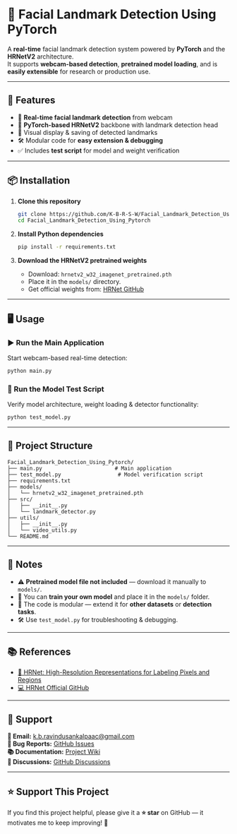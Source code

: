 # 🎯 Facial Landmark Detection Using PyTorch

A **real-time** facial landmark detection system powered by **PyTorch** and the **HRNetV2** architecture.  
It supports **webcam-based detection**, **pretrained model loading**, and is **easily extensible** for research or production use.

---

## 🚀 Features
- 📸 **Real-time facial landmark detection** from webcam  
- 🧠 **PyTorch-based HRNetV2** backbone with landmark detection head  
- 🎨 Visual display & saving of detected landmarks  
- 🛠 Modular code for **easy extension & debugging**  
- ✅ Includes **test script** for model and weight verification  

---

## 📦 Installation

1. **Clone this repository**
    ```bash
    git clone https://github.com/K-B-R-S-W/Facial_Landmark_Detection_Using_Pytorch.git
    cd Facial_Landmark_Detection_Using_Pytorch
    ```

2. **Install Python dependencies**
    ```bash
    pip install -r requirements.txt
    ```

3. **Download the HRNetV2 pretrained weights**
    - Download: `hrnetv2_w32_imagenet_pretrained.pth`  
    - Place it in the `models/` directory.  
    - Get official weights from: [HRNet GitHub](https://github.com/HRNet/HRNet-Image-Classification)

---

## 🖥 Usage

### ▶ Run the Main Application  
Start webcam-based real-time detection:
```bash
python main.py
```

### 🧪 Run the Model Test Script  
Verify model architecture, weight loading & detector functionality:
```bash
python test_model.py
```

---

## 📂 Project Structure
```
Facial_Landmark_Detection_Using_Pytorch/
├── main.py                       # Main application
├── test_model.py                  # Model verification script
├── requirements.txt
├── models/
│   └── hrnetv2_w32_imagenet_pretrained.pth  
├── src/
│   ├── __init__.py
│   └── landmark_detector.py   
├── utils/
│   ├── __init__.py
│   └── video_utils.py        
└── README.md
```

---

## 📝 Notes
- ⚠ **Pretrained model file not included** — download it manually to `models/`.  
- 📂 You can **train your own model** and place it in the `models/` folder.  
- 🔄 The code is modular — extend it for **other datasets** or **detection tasks**.  
- 🛠 Use `test_model.py` for troubleshooting & debugging.  

---

## 📚 References
- [📄 HRNet: High-Resolution Representations for Labeling Pixels and Regions](https://arxiv.org/abs/1904.04514)  
- [💻 HRNet Official GitHub](https://github.com/HRNet/HRNet-Image-Classification)  

---

## 📮 Support

**📧 Email:** [k.b.ravindusankalpaac@gmail.com](mailto:k.b.ravindusankalpaac@gmail.com)  
**🐞 Bug Reports:** [GitHub Issues](https://github.com/K-B-R-S-W/Facial_Landmark_Detection_Using_Pytorch/issues)  
**📚 Documentation:** [Project Wiki](https://github.com/K-B-R-S-W/Facial_Landmark_Detection_Using_Pytorch/wiki)  
**💭 Discussions:** [GitHub Discussions](https://github.com/K-B-R-S-W/Facial_Landmark_Detection_Using_Pytorch/discussions)  

---

## ⭐ Support This Project
If you find this project helpful, please give it a **⭐ star** on GitHub — it motivates me to keep improving! 🚀

